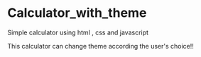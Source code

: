 # Calculator_with_theme
Simple calculator using html , css and javascript

This calculator can change theme according the user's choice!!
